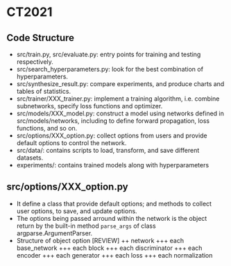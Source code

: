 # CT2021
## Code Structure
- src/train.py, src/evaluate.py: entry points for training and testing respectively.
- src/search_hyperparameters.py: look for the best combination of hyperparameters.
- src/synthesize_result.py: compare experiments, and produce charts and tables of statistics. 
- src/trainer/XXX_trainer.py: implement a training algorithm, i.e. combine subnetworks, specify loss functions and optimizer.
- src/models/XXX_model.py: construct a model using networks defined in src/models/networks, including to define forward propagation, loss functions, and so on.
- src/options/XXX_option.py: collect options from users and provide default options to control the network.
- src/data/: contains scripts to load, transform, and save different datasets. 
- experiments/: contains trained models along with hyperparameters


## src/options/XXX_option.py
- It define a class that provide default options; and methods to collect user options, to save, and update options.  
- The options being passed arround within the network is the object return by the built-in method `parse_args` of class argparse.ArgumentParser.
- Structure of object option [REVIEW]
++ network
+++ each base_network
+++ each block
+++ each discriminator
+++ each encoder
+++ each generator
+++ each loss
+++ each normalization
